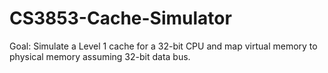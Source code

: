 # CS3853-Cache-Simulator
Goal: Simulate a Level 1 cache for a 32-bit CPU and map virtual memory to physical memory assuming 32-bit data bus.

